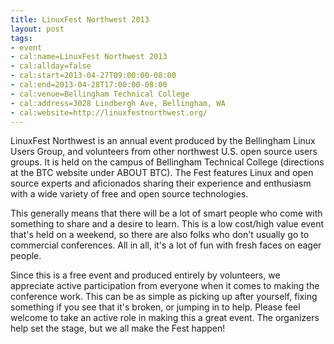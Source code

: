 ```yaml
---
title: LinuxFest Northwest 2013
layout: post
tags:
- event
- cal:name=LinuxFest Northwest 2013
- cal:allday=false
- cal:start=2013-04-27T09:00:00-08:00
- cal:end=2013-04-28T17:00:00-08:00
- cal:venue=Bellingham Technical College
- cal:address=3028 Lindbergh Ave, Bellingham, WA
- cal:website=http://linuxfestnorthwest.org/
---
```


LinuxFest Northwest is an annual event produced by the Bellingham Linux Users Group, and volunteers from other northwest U.S. open source users groups. It is held on the campus of Bellingham Technical College (directions at the BTC website under ABOUT BTC). The Fest features Linux and open source experts and aficionados sharing their experience and enthusiasm with a wide variety of free and open source technologies.

This generally means that there will be a lot of smart people who come with something to share and a desire to learn. This is a low cost/high value event that's held on a weekend, so there are also folks who don't usually go to commercial conferences. All in all, it's a lot of fun with fresh faces on eager people.

Since this is a free event and produced entirely by volunteers, we appreciate active participation from everyone when it comes to making the conference work. This can be as simple as picking up after yourself, fixing something if you see that it's broken, or jumping in to help. Please feel welcome to take an active role in making this a great event. The organizers help set the stage, but we all make the Fest happen!
